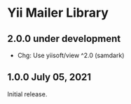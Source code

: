 # Yii Mailer Library


## 2.0.0 under development

- Chg: Use yiisoft/view ^2.0 (samdark) 

## 1.0.0 July 05, 2021

Initial release.
